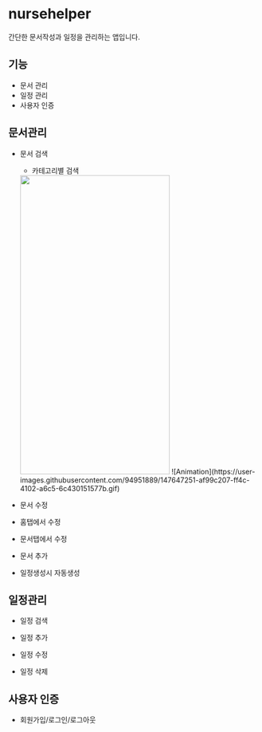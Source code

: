 # nursehelper
간단한 문서작성과 일정을 관리하는 앱입니다.

## 기능
* 문서 관리
* 일정 관리
* 사용자 인증

## 문서관리
* 문서 검색
  - 카테고리별 검색
   <img src="https://user-images.githubusercontent.com/94951889/147647251-af99c207-ff4c-4102-a6c5-6c430151577b.gif"  height="600" width="300" >
   ![Animation](https://user-images.githubusercontent.com/94951889/147647251-af99c207-ff4c-4102-a6c5-6c430151577b.gif)

* 문서 수정 
 - 홈탭에서 수정
   
 - 문서탭에서 수정
 
* 문서 추가
 - 일정생성시 자동생성


## 일정관리
 * 일정 검색
 
 * 일정 추가
 
 * 일정 수정
 
 * 일정 삭제

## 사용자 인증
 * 회원가입/로그인/로그아웃
 


